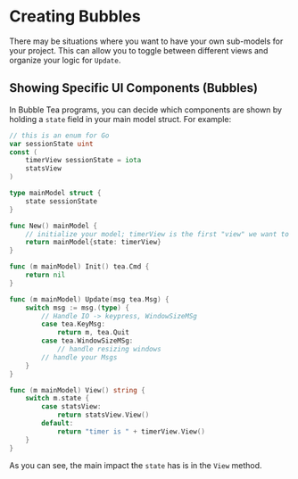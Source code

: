 # Creating Bubbles

There may be situations where you want to have your own sub-models for your project. 
This can allow you to toggle between different views and organize your logic for `Update`.

## Showing Specific UI Components (Bubbles)
In Bubble Tea programs, you can decide which components are shown by holding a `state` field in your main model struct. 
For example:

```go
// this is an enum for Go
var sessionState uint
const (
	timerView sessionState = iota
	statsView
)

type mainModel struct {
	state sessionState
}

func New() mainModel {
	// initialize your model; timerView is the first "view" we want to see
	return mainModel{state: timerView}
}

func (m mainModel) Init() tea.Cmd {
	return nil
}

func (m mainModel) Update(msg tea.Msg) {
	switch msg := msg.(type) {
		// Handle IO -> keypress, WindowSizeMSg
		case tea.KeyMsg:
			return m, tea.Quit
		case tea.WindowSizeMSg:
			// handle resizing windows
		// handle your Msgs
	}
}

func (m mainModel) View() string {
	switch m.state {
		case statsView:
			return statsView.View()
		default:
			return "timer is " + timerView.View()
	}
}
```
As you can see, the main impact the `state` has is in the `View` method.
